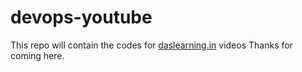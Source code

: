 # devops-youtube
This repo will contain the codes for [daslearning.in](https://daslearning.in/) videos
Thanks for coming here.
